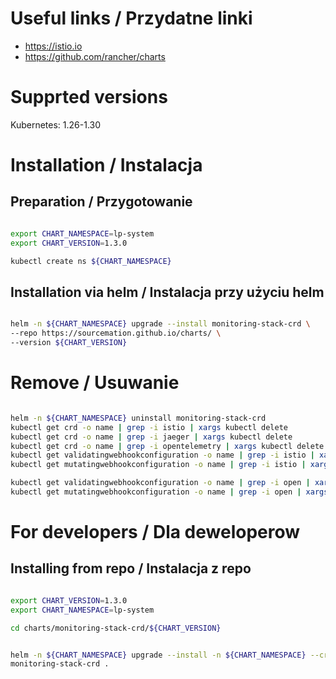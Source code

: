 # Useful links / Przydatne linki

- https://istio.io
- https://github.com/rancher/charts

# Supprted versions

Kubernetes: 1.26-1.30


# Installation / Instalacja

## Preparation / Przygotowanie

```bash

export CHART_NAMESPACE=lp-system
export CHART_VERSION=1.3.0

kubectl create ns ${CHART_NAMESPACE}

```

## Installation via helm / Instalacja przy użyciu helm

``` bash

helm -n ${CHART_NAMESPACE} upgrade --install monitoring-stack-crd \
--repo https://sourcemation.github.io/charts/ \
--version ${CHART_VERSION}

```

# Remove / Usuwanie

```bash

helm -n ${CHART_NAMESPACE} uninstall monitoring-stack-crd
kubectl get crd -o name | grep -i istio | xargs kubectl delete
kubectl get crd -o name | grep -i jaeger | xargs kubectl delete 
kubectl get crd -o name | grep -i opentelemetry | xargs kubectl delete 
kubectl get validatingwebhookconfiguration -o name | grep -i istio | xargs kubectl delete 
kubectl get mutatingwebhookconfiguration -o name | grep -i istio | xargs kubectl delete

kubectl get validatingwebhookconfiguration -o name | grep -i open | xargs kubectl delete
kubectl get mutatingwebhookconfiguration -o name | grep -i open | xargs kubectl delete

```

# For developers / Dla deweloperow

## Installing from repo / Instalacja z repo

```bash

export CHART_VERSION=1.3.0
export CHART_NAMESPACE=lp-system

cd charts/monitoring-stack-crd/${CHART_VERSION}


helm -n ${CHART_NAMESPACE} upgrade --install -n ${CHART_NAMESPACE} --create-namespace \
monitoring-stack-crd . 

```

